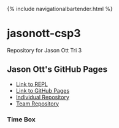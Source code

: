 {% include navigationalbartender.html %}

# jasonott-csp3
Repository for Jason Ott Tri 3

## Jason Ott's GitHub Pages

- [Link to REPL](https://replit.com/@JasonOtt1/jasonott-csp3)
- [Link to GitHub Pages](https://jasono12.github.io/jasonott-csp3/)
- [Individual Repository](https://github.com/JasonO12/jasonott-csp3)
- [Team Repository](https://github.com/LindaLiu1202/just_code)

### Time Box

